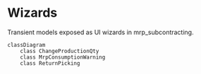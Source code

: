 # Wizards

Transient models exposed as UI wizards in mrp_subcontracting.

```mermaid
classDiagram
    class ChangeProductionQty
    class MrpConsumptionWarning
    class ReturnPicking
```
